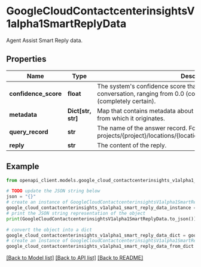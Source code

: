 # GoogleCloudContactcenterinsightsV1alpha1SmartReplyData

Agent Assist Smart Reply data.

## Properties

Name | Type | Description | Notes
------------ | ------------- | ------------- | -------------
**confidence_score** | **float** | The system&#39;s confidence score that this reply is a good match for this conversation, ranging from 0.0 (completely uncertain) to 1.0 (completely certain). | [optional] 
**metadata** | **Dict[str, str]** | Map that contains metadata about the Smart Reply and the document from which it originates. | [optional] 
**query_record** | **str** | The name of the answer record. Format: projects/{project}/locations/{location}/answerRecords/{answer_record} | [optional] 
**reply** | **str** | The content of the reply. | [optional] 

## Example

```python
from openapi_client.models.google_cloud_contactcenterinsights_v1alpha1_smart_reply_data import GoogleCloudContactcenterinsightsV1alpha1SmartReplyData

# TODO update the JSON string below
json = "{}"
# create an instance of GoogleCloudContactcenterinsightsV1alpha1SmartReplyData from a JSON string
google_cloud_contactcenterinsights_v1alpha1_smart_reply_data_instance = GoogleCloudContactcenterinsightsV1alpha1SmartReplyData.from_json(json)
# print the JSON string representation of the object
print(GoogleCloudContactcenterinsightsV1alpha1SmartReplyData.to_json())

# convert the object into a dict
google_cloud_contactcenterinsights_v1alpha1_smart_reply_data_dict = google_cloud_contactcenterinsights_v1alpha1_smart_reply_data_instance.to_dict()
# create an instance of GoogleCloudContactcenterinsightsV1alpha1SmartReplyData from a dict
google_cloud_contactcenterinsights_v1alpha1_smart_reply_data_from_dict = GoogleCloudContactcenterinsightsV1alpha1SmartReplyData.from_dict(google_cloud_contactcenterinsights_v1alpha1_smart_reply_data_dict)
```
[[Back to Model list]](../README.md#documentation-for-models) [[Back to API list]](../README.md#documentation-for-api-endpoints) [[Back to README]](../README.md)


